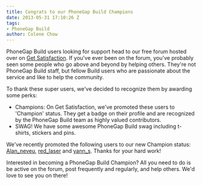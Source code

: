 ```yaml
---
title: Congrats to our PhoneGap Build Champions
date: 2013-05-31 17:10:26 Z
tags:
- PhoneGap Build
author: Colene Chow
---
```


PhoneGap Build users looking for support head to our free forum hosted over on [Get Satisfaction](http://getsatisfaction.com/nitobi/products/nitobi_phonegap_build). If you've ever been on the forum, you've probably seen some people who go above and beyond by helping others. They're not PhoneGap Build staff, but fellow Build users who are passionate about the service and like to help the community.

<!-- end-slug -->

To thank these super users, we've decided to recognize them by awarding some perks:
* Champions: On Get Satisfaction, we've promoted these users to 'Champion' status. They get a badge on their profile and are recognized by the PhoneGap Build team as highly valued contributors.
* SWAG!  We have some awesome PhoneGap Build swag including t-shirts, stickers and pins.

We've recently promoted the following users to our new Champion status: [Alan_neveu](http://community.phonegap.com/people/alan_neveu), [red_laser](http://community.phonegap.com/people/red_laser) and [yann_s](http://community.phonegap.com/people/yann_s).  Thanks for your hard work!

Interested in becoming a PhoneGap Build Champion? All you need to do is be active on the forum, post frequently and regularly, and help others.  We'd love to see you on there!

